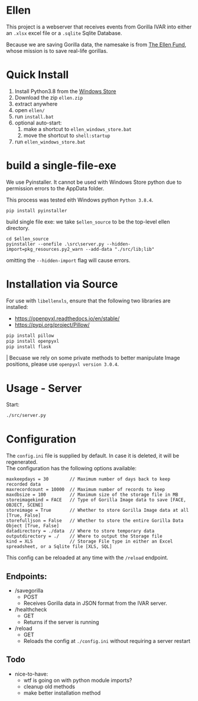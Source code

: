 # Ellen

This project is a webserver that receives events from Gorilla IVAR into either an `.xlsx` excel file or a `.sqlite` Sqlite Database.

Because we are saving Gorilla data, the namesake is from [The Ellen Fund](https://theellenfund.org/gorillas), whose mission is to save real-life gorillas.

# Quick Install
1. Install Python3.8 from the [Windows Store](https://www.microsoft.com/en-us/p/python-38/9mssztt1n39l?activetab=pivot:overviewtab)
1. Download the zip `ellen.zip`
1. extract anywhere
1. open `ellen/`
1. run `install.bat`
1. optional auto-start:  
    1. make a shortcut to `ellen_windows_store.bat`
    1. move the shortcut to `shell:startup`
1. run `ellen_windows_store.bat`

# build a single-file-exe
We use Pyinstaller. It cannot be used with Windows Store python due to permission errors to the AppData folder.

This process was tested eith Windows python `Python 3.8.4`.
```
pip install pyinstaller
```
build single file exe:
we take `$ellen_source` to be the top-level ellen directory.
```
cd $ellen_source
pyinstaller --onefile .\src\server.py --hidden-import=pkg_resources.py2_warn --add-data "./src/lib;lib"
```
omitting the `--hidden-import` flag will cause errors.


# Installation via Source

For use with `libellenxls`, ensure that the following two libraries are installed:
* https://openpyxl.readthedocs.io/en/stable/
* https://pypi.org/project/Pillow/

```bash
pip install pillow
pip install openpyxl
pip install flask
```

| Becuase we rely on some private methods to better manipulate Image positions, please use `openpyxl version 3.0.4`. 

# Usage - Server
Start:
```bash
./src/server.py
```

# Configuration
The `config.ini` file is supplied by default. In case it is deleted, it will be regenerated.  
The configuration has the following options available:
```
maxkeepdays = 30        // Maximum number of days back to keep recorded data
maxrecordcount = 10000  // Maximum number of records to keep
maxdbsize = 100         // Maximum size of the storage file in MB
storeimagekind = FACE   // Type of Gorilla Image data to save [FACE, OBJECT, SCENE]
storeimage = True       // Whether to store Gorilla Image data at all [True, False]
storefulljson = False   // Whether to store the entire Gorilla Data Object [True, False]
datadirectory = ./data  // Where to store temporary data
outputdirectory = ./    // Where to output the Storage file
kind = XLS              // Storage File type in either an Excel spreadsheet, or a Sqlite file [XLS, SQL]
```

This config can be reloaded at any time with the `/reload` endpoint.

## Endpoints:
* /savegorilla
    - POST
    - Receives Gorilla data in JSON format from the IVAR server. 
* /healthcheck
    - GET
    - Returns if the server is running
* /reload
    - GET
    - Reloads the config at `./config.ini` without requiring a server restart

## Todo
- nice-to-have:
    - wtf is going on with python module imports?
    - cleanup old methods
    - make better installation method
    